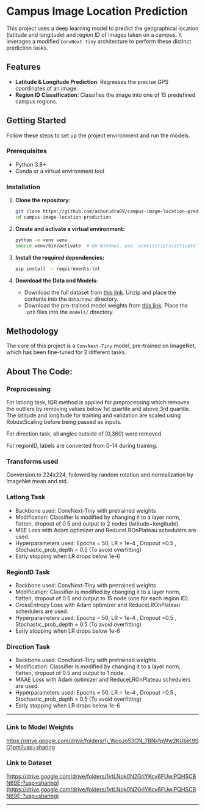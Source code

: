 # Campus Image Location Prediction

This project uses a deep learning model to predict the geographical location (latitude and longitude) and region ID of images taken on a campus. It leverages a modified `ConvNext-Tiny` architecture to perform these distinct prediction tasks.

## Features

*   **Latitude & Longitude Prediction**: Regresses the precise GPS coordinates of an image.
*   **Region ID Classification**: Classifies the image into one of 15 predefined campus regions.

## Getting Started

Follow these steps to set up the project environment and run the models.

### Prerequisites

*   Python 3.8+
*   Conda or a virtual environment tool

### Installation

1.  **Clone the repository:**
    ```bash
    git clone https://github.com/ashurudra09/campus-image-location-prediction.git
    cd campus-image-location-prediction
    ```

2.  **Create and activate a virtual environment:**
    ```bash
    python -m venv venv
    source venv/bin/activate  # On Windows, use `venv\Scripts\activate`
    ```

3.  **Install the required dependencies:**
    ```bash
    pip install -r requirements.txt
    ```

4.  **Download the Data and Models:**
    *   Download the full dataset from [this link](https://drive.google.com/drive/folders/1vtLNqk0N2GriYKcv6FUwiPQHSCBN69E-?usp=sharing). Unzip and place the contents into the `data/raw/` directory.
    *   Download the pre-trained model weights from [this link](https://drive.google.com/drive/folders/171x8YmkyWHHWd6qQYW2Hr8iiDowahNCd?usp=sharing). Place the `.pth` files into the `models/` directory.


## Methodology

The core of this project is a `ConvNext-Tiny` model, pre-trained on ImageNet, which has been fine-tuned for 2 different tasks.

## About The Code:

### Preprocessing
For latlong task, IQR method is applied for preprocessing which removes the outliers by removing values below 1st quartile and above 3rd quartile. The latitude and longitude for training and validation are scaled using RobustScaling before being passed as inputs. 

For direction task, all angles outside of [0,360) were removed.

For regionID, labels are converted from 0-14 during training.

### Transforms used
Conversion to 224x224, followed by random rotation and normalization by ImageNet mean and std.

### Latlong Task
- Backbone used: ConvNext-Tiny with pretrained weights
- Modification: Classifier is modified by changing it to a layer norm, flatten, dropout of 0.5 and output to 2 nodes (latitude+longitude).
- MSE Loss with Adam optimizer and ReduceLROnPlateau schedulers are used.
- Hyperparameters used: Epochs = 50, LR = 1e-4 , Dropout =0.5 , Stochastic_prob_depth = 0.5 (To avoid overfitting)
- Early stopping when LR drops below 1e-6

### RegionID Task
- Backbone used: ConvNext-Tiny with pretrained weights
- Modification: Classifier is modified by changing it to a layer norm, flatten, dropout of 0.5 and output to 15 node (one for each region ID).
- CrossEntropy Loss with Adam optimizer and ReduceLROnPlateau schedulers are used.
- Hyperparameters used: Epochs = 50, LR = 1e-4 , Dropout =0.5 , Stochastic_prob_depth = 0.5 (To avoid overfitting)
- Early stopping when LR drops below 1e-6

### Direction Task
- Backbone used: ConvNext-Tiny with pretrained weights
- Modification: Classifier is modified by changing it to a layer norm, flatten, dropout of 0.5 and output to 1 node.
- MAAE Loss with Adam optimizer and ReduceLROnPlateau schedulers are used.
- Hyperparameters used: Epochs = 50, LR = 1e-4 , Dropout =0.5 , Stochastic_prob_depth = 0.5 (To avoid overfitting)
- Early stopping when LR drops below 1e-6

---

### Link to Model Weights
[https://drive.google.com/drive/folders/1j_WcoJo53CN_7BNkfpWw2KUbiK9SO1pm?usp=sharing ](https://drive.google.com/drive/folders/171x8YmkyWHHWd6qQYW2Hr8iiDowahNCd?usp=sharing)


### Link to Dataset
[https://drive.google.com/drive/folders/1vtLNqk0N2GriYKcv6FUwiPQHSCBN69E-?usp=sharing](https://drive.google.com/drive/folders/1vtLNqk0N2GriYKcv6FUwiPQHSCBN69E-?usp=sharing)

---